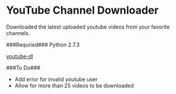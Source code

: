 # YouTube Channel Downloader

Downloaded the latest uploaded youtube videos from your favorite channels.


###Requried###
Python 2.7.3

[youtube-dl](https://github.com/rg3/youtube-dl/)

###To Do###
* Add error for invalid youtube user
* Allow for more than 25 videos to be downloaded